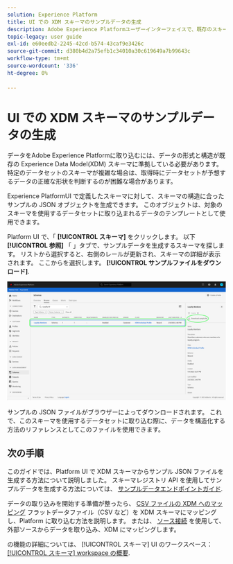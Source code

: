 ```yaml
---
solution: Experience Platform
title: UI での XDM スキーマのサンプルデータの生成
description: Adobe Experience Platformユーザーインターフェイスで、既存のスキーマに基づいてサンプルの JSON データを生成する方法を説明します。
topic-legacy: user guide
exl-id: e60eedb2-2245-42cd-b574-43caf9e3426c
source-git-commit: d380b4d2a75efb1c34010a30c619649a7b99643c
workflow-type: tm+mt
source-wordcount: '336'
ht-degree: 0%

---
```


# UI での XDM スキーマのサンプルデータの生成

データをAdobe Experience Platformに取り込むには、データの形式と構造が既存の Experience Data Model(XDM) スキーマに準拠している必要があります。 特定のデータセットのスキーマが複雑な場合は、取得時にデータセットが予想するデータの正確な形状を判断するのが困難な場合があります。

Experience PlatformUI で定義したスキーマに対して、スキーマの構造に合ったサンプルの JSON オブジェクトを生成できます。 このオブジェクトは、対象のスキーマを使用するデータセットに取り込まれるデータのテンプレートとして使用できます。

Platform UI で、「 **[!UICONTROL スキーマ]** をクリックします。 以下 **[!UICONTROL 参照]** 「 」タブで、サンプルデータを生成するスキーマを探します。 リストから選択すると、右側のレールが更新され、スキーマの詳細が表示されます。 ここからを選択します。 **[!UICONTROL サンプルファイルをダウンロード]**.

![](../images/ui/sample/sample-data.png)

サンプルの JSON ファイルがブラウザーによってダウンロードされます。 これで、このスキーマを使用するデータセットに取り込む際に、データを構造化する方法のリファレンスとしてこのファイルを使用できます。

## 次の手順

このガイドでは、Platform UI で XDM スキーマからサンプル JSON ファイルを生成する方法について説明しました。 スキーマレジストリ API を使用してサンプルデータを生成する方法については、 [サンプルデータエンドポイントガイド](../api/sample-data.md).

データの取り込みを開始する準備が整ったら、 [CSV ファイルの XDM へのマッピング](../../ingestion/tutorials/map-csv/overview.md) フラットデータファイル（CSV など）を XDM スキーマにマッピングし、Platform に取り込む方法を説明します。 または、 [ソース接続](../../sources/home.md) を使用して、外部ソースからデータを取り込み、XDM にマッピングします。

の機能の詳細については、 [!UICONTROL スキーマ] UI のワークスペース： [[!UICONTROL スキーマ] workspace の概要](./overview.md).
